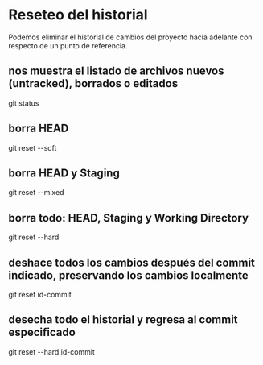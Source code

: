 # Reseteo del historial
Podemos eliminar el historial de cambios del proyecto hacia adelante con respecto de un punto de referencia.

## nos muestra el listado de archivos nuevos (untracked), borrados o editados
git status

## borra HEAD
git reset --soft

## borra HEAD y Staging
git reset --mixed

## borra todo: HEAD, Staging y Working Directory
git reset --hard

## deshace todos los cambios después del commit indicado, preservando los cambios localmente
git reset id-commit

## desecha todo el historial y regresa al commit especificado
git reset --hard id-commit
